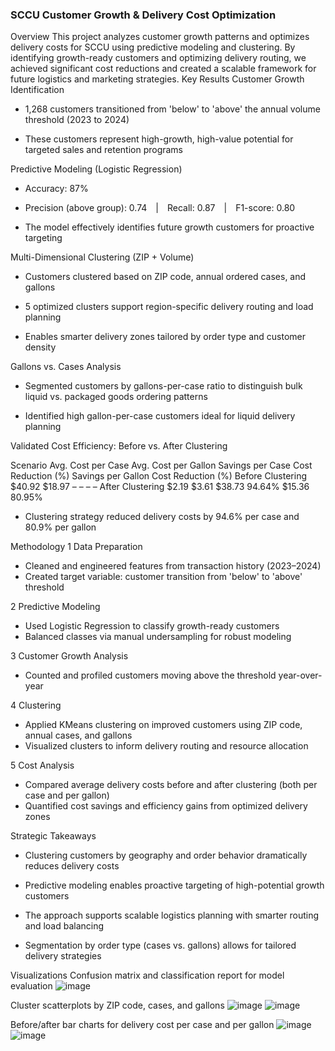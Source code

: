 ### SCCU Customer Growth & Delivery Cost Optimization
Overview
This project analyzes customer growth patterns and optimizes delivery costs for SCCU using predictive modeling and clustering. By identifying growth-ready customers and optimizing delivery routing, we achieved significant cost reductions and created a scalable framework for future logistics and marketing strategies.
Key Results
Customer Growth Identification

 - 1,268 customers transitioned from 'below' to 'above' the annual volume threshold (2023 to 2024)

 -  These customers represent high-growth, high-value potential for targeted sales and retention programs

Predictive Modeling (Logistic Regression)

 -  Accuracy: 87%

 -  Precision (above group): 0.74 | Recall: 0.87 | F1-score: 0.80

 -  The model effectively identifies future growth customers for proactive targeting

Multi-Dimensional Clustering (ZIP + Volume)

  -  Customers clustered based on ZIP code, annual ordered cases, and gallons

  -  5 optimized clusters support region-specific delivery routing and load planning

  -  Enables smarter delivery zones tailored by order type and customer density

Gallons vs. Cases Analysis

  -  Segmented customers by gallons-per-case ratio to distinguish bulk liquid vs. packaged goods ordering patterns

  -  Identified high gallon-per-case customers ideal for liquid delivery planning

Validated Cost Efficiency: Before vs. After Clustering

Scenario	Avg. Cost per Case	Avg. Cost per Gallon	Savings per Case	Cost Reduction (%)	Savings per Gallon	Cost Reduction (%)
Before Clustering	$40.92	$18.97	–	–	–	–
After Clustering	$2.19	$3.61	$38.73	94.64%	$15.36	80.95%
  -  Clustering strategy reduced delivery costs by 94.6% per case and 80.9% per gallon

Methodology
1 Data Preparation
   -  Cleaned and engineered features from transaction history (2023–2024)
   -  Created target variable: customer transition from 'below' to 'above' threshold

2 Predictive Modeling
   -  Used Logistic Regression to classify growth-ready customers
   -  Balanced classes via manual undersampling for robust modeling

3 Customer Growth Analysis
  -  Counted and profiled customers moving above the threshold year-over-year

4  Clustering

  -  Applied KMeans clustering on improved customers using ZIP code, annual cases, and gallons
  -  Visualized clusters to inform delivery routing and resource allocation

5  Cost Analysis

  -  Compared average delivery costs before and after clustering (both per case and per gallon)
  -  Quantified cost savings and efficiency gains from optimized delivery zones

Strategic Takeaways
  -  Clustering customers by geography and order behavior dramatically reduces delivery costs

  -  Predictive modeling enables proactive targeting of high-potential growth customers
  -  The approach supports scalable logistics planning with smarter routing and load balancing
  -  Segmentation by order type (cases vs. gallons) allows for tailored delivery strategies

Visualizations
Confusion matrix and classification report for model evaluation
![image](https://github.com/user-attachments/assets/0eb9f30a-fe93-4e59-afc3-7205fd63b41b)

Cluster scatterplots by ZIP code, cases, and gallons
![image](https://github.com/user-attachments/assets/c39b4b62-cf77-45cd-a9be-f25d9ebb6aef)
![image](https://github.com/user-attachments/assets/0eb46fa5-49bc-4b5d-b24c-d7306eb13a13)

Before/after bar charts for delivery cost per case and per gallon
![image](https://github.com/user-attachments/assets/16f2ef1e-9553-4dd8-ac4c-5a1777fb235c)
![image](https://github.com/user-attachments/assets/d53d1095-03f9-47f8-8ad7-adb56c02ee29)

